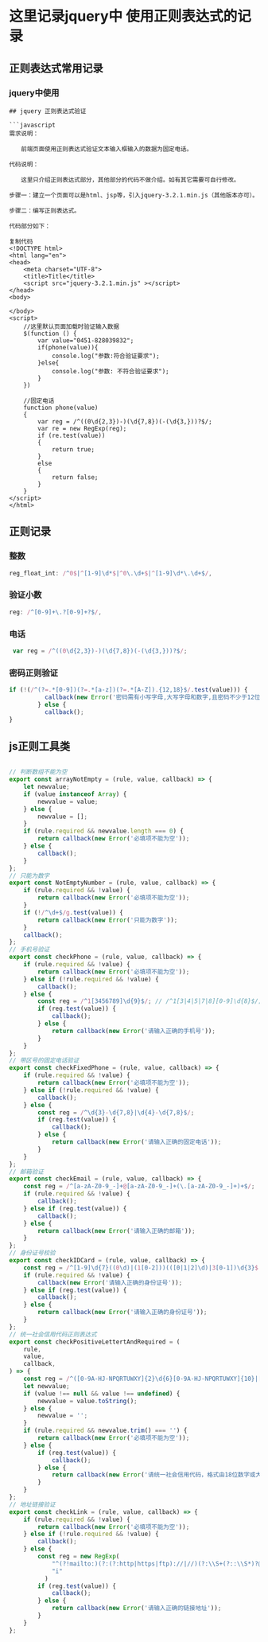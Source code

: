 # 这里记录jquery中 使用正则表达式的记录

## 正则表达式常用记录


### jquery中使用


```
## jquery 正则表达式验证

```javascript
需求说明：

　　前端页面使用正则表达式验证文本输入框输入的数据为固定电话。

代码说明：

　　这里只介绍正则表达式部分，其他部分的代码不做介绍。如有其它需要可自行修改。

步骤一：建立一个页面可以是html、jsp等，引入jquery-3.2.1.min.js（其他版本亦可）。

步骤二：编写正则表达式。

代码部分如下：

复制代码
<!DOCTYPE html>
<html lang="en">
<head>
    <meta charset="UTF-8">
    <title>Title</title>
    <script src="jquery-3.2.1.min.js" ></script>
</head>
<body>

</body>
<script>
    //这里默认页面加载时验证输入数据
    $(function () {
        var value="0451-828039832";
        if(phone(value)){
            console.log("参数:符合验证要求");
        }else{
            console.log("参数: 不符合验证要求");
        }
    })

    //固定电话
    function phone(value)
    {
        var reg = /^((0\d{2,3})-)(\d{7,8})(-(\d{3,}))?$/;
        var re = new RegExp(reg);
        if (re.test(value))
        {
            return true;
        }
        else
        {
            return false;
        }
    }
</script>
</html>
```
## 正则记录


### 整数

```js
reg_float_int: /^0$|^[1-9]\d*$|^0\.\d+$|^[1-9]\d*\.\d+$/,
```

### 验证小数

```js
reg: /^[0-9]+\.?[0-9]+?$/,
```

### 电话

```js
 var reg = /^((0\d{2,3})-)(\d{7,8})(-(\d{3,}))?$/;
```

###  密码正则验证

```js
if (!(/^(?=.*[0-9])(?=.*[a-z])(?=.*[A-Z]).{12,18}$/.test(value))) {
          callback(new Error('密码需有小写字母,大写字母和数字,且密码不少于12位！'));
        } else {
          callback();
}

```

## js正则工具类

```js

// 判断数组不能为空
export const arrayNotEmpty = (rule, value, callback) => {
    let newvalue;
    if (value instanceof Array) {
        newvalue = value;
    } else {
        newvalue = [];
    }
    if (rule.required && newvalue.length === 0) {
        return callback(new Error('必填项不能为空'));
    } else {
        callback();
    }
};
// 只能为数字
export const NotEmptyNumber = (rule, value, callback) => {
    if (rule.required && !value) {
        return callback(new Error('必填项不能为空'));
    }
    if (!/^\d+$/g.test(value)) {
        return callback(new Error('只能为数字'));
    }
    callback();
};
// 手机号验证
export const checkPhone = (rule, value, callback) => {
    if (rule.required && !value) {
        return callback(new Error('必填项不能为空'));
    } else if (!rule.required && !value) {
        callback();
    } else {
        const reg = /^1[3456789]\d{9}$/; // /^1[3|4|5|7|8][0-9]\d{8}$/;
        if (reg.test(value)) {
            callback();
        } else {
            return callback(new Error('请输入正确的手机号'));
        }
    }
};
// 带区号的固定电话验证
export const checkFixedPhone = (rule, value, callback) => {
    if (rule.required && !value) {
        return callback(new Error('必填项不能为空'));
    } else if (!rule.required && !value) {
        callback();
    } else {
        const reg = /^\d{3}-\d{7,8}|\d{4}-\d{7,8}$/; 
        if (reg.test(value)) {
            callback();
        } else {
            return callback(new Error('请输入正确的固定电话'));
        }
    }
};
// 邮箱验证
export const checkEmail = (rule, value, callback) => {
    const reg = /^[a-zA-Z0-9_-]+@[a-zA-Z0-9_-]+(\.[a-zA-Z0-9_-]+)+$/;
    if (rule.required && !value) {
        callback();
    } else if (reg.test(value)) {
        callback();
    } else {
        return callback(new Error('请输入正确的邮箱'));
    }
};
// 身份证号校验
export const checkIDCard = (rule, value, callback) => {
    const reg = /^[1-9]\d{7}((0\d)|(1[0-2]))(([0|1|2]\d)|3[0-1])\d{3}$|^[1-9]\d{5}[1-9]\d{3}((0\d)|(1[0-2]))(([0|1|2]\d)|3[0-1])\d{3}([0-9]|X)$/;
    if (rule.required && !value) {
        callback(new Error('请输入正确的身份证号'));
    } else if (reg.test(value)) {
        callback();
    } else {
        return callback(new Error('请输入正确的身份证号'));
    }
};
// 统一社会信用代码正则表达式
export const checkPositiveLettertAndRequired = (
    rule,
    value,
    callback,
) => {
    const reg = /^([0-9A-HJ-NPQRTUWXY]{2}\d{6}[0-9A-HJ-NPQRTUWXY]{10}|[1-9]\d{17})$/;
    let newvalue;
    if (value !== null && value !== undefined) {
        newvalue = value.toString();
    } else {
        newvalue = '';
    }
    if (rule.required && newvalue.trim() === '') {
        return callback(new Error('必填项不能为空'));
    } else {
        if (reg.test(value)) {
            callback();
        } else {
            return callback(new Error('请统一社会信用代码，格式由18位数字或大写拉丁字母组成'));
        }
    }
};
// 地址链接验证
export const checkLink = (rule, value, callback) => {
    if (rule.required && !value) {
        return callback(new Error('必填项不能为空'));
    } else if (!rule.required && !value) {
        callback();
    } else {
        const reg = new RegExp(
            "^(?!mailto:)(?:(?:http|https|ftp)://|//)(?:\\S+(?::\\S*)?@)?(?:(?:(?:[1-9]\\d?|1\\d\\d|2[01]\\d|22[0-3])(?:\\.(?:1?\\d{1,2}|2[0-4]\\d|25[0-5])){2}(?:\\.(?:[0-9]\\d?|1\\d\\d|2[0-4]\\d|25[0-4]))|(?:(?:[a-z\\u00a1-\\uffff0-9]+-?)*[a-z\\u00a1-\\uffff0-9]+)(?:\\.(?:[a-z\\u00a1-\\uffff0-9]+-?)*[a-z\\u00a1-\\uffff0-9]+)*(?:\\.(?:[a-z\\u00a1-\\uffff]{2,})))|localhost)(?::\\d{2,5})?(?:(/|\\?|#)[^\\s]*)?$",
            "i"
          )
        if (reg.test(value)) {
            callback();
        } else {
            return callback(new Error('请输入正确的链接地址'));
        }
    }
};
```
